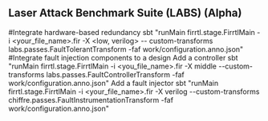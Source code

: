 ## Laser Attack Benchmark Suite (LABS) (Alpha)
#Integrate hardware-based redundancy
sbt "runMain firrtl.stage.FirrtlMain -i <your_file_name>.fir -X <low, verilog> -- custom-transforms labs.passes.FaultTolerantTransform -faf work/configuration.anno.json"
#Integrate fault injection components to a design
Add a controller
sbt "runMain firrtl.stage.FirrtlMain -i <you_file_name>.fir -X middle --custom-transforms labs.passes.FaultControllerTransform -faf work/configuration.anno.json"
Add a fault injector
sbt "runMain firrtl.stage.FirrtlMain -i <your_file_name>.fir -X verilog --custom-transforms chiffre.passes.FaultInstrumentationTransform -faf work/configuration.anno.json"
